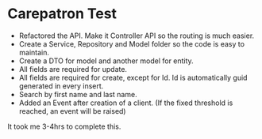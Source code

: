 # Carepatron Test

* Refactored the API. Make it Controller API so the routing is much easier.
* Create a Service, Repository and Model folder so the code is easy to maintain.
* Create a DTO for model and another model for entity.
* All fields are required for update.
* All fields are required for create, except for Id. Id is automatically guid generated in every insert.
* Search by first name and last name.
* Added an Event after creation of a client. (If the fixed threshold is reached, an event will be raised)

It took me 3-4hrs to complete this.

